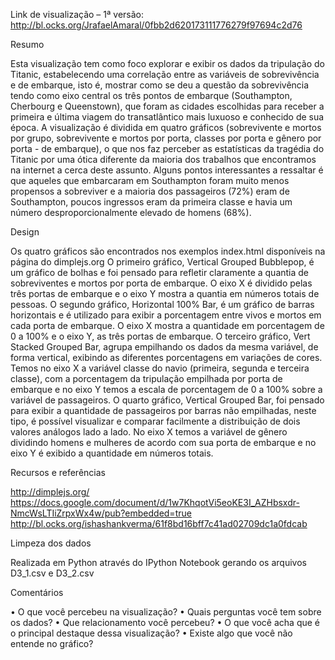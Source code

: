 Link de visualização – 1ª versão: http://bl.ocks.org/JrafaelAmaral/0fbb2d620173111776279f97694c2d76

Resumo

Esta visualização tem como foco explorar e exibir os dados da tripulação do Titanic, estabelecendo uma correlação entre as variáveis de sobrevivência e de embarque, isto é, mostrar como se deu a questão da sobrevivência tendo como eixo central os três pontos de embarque (Southampton, Cherbourg e Queenstown), que foram as cidades escolhidas para receber a primeira e última viagem do transatlântico mais luxuoso e conhecido de sua época. 
A visualização é dividida em quatro gráficos (sobrevivente e mortos por grupo, sobrevivente e mortos por porta, classes por porta e gênero por porta - de embarque), o que nos faz perceber as estatísticas da tragédia do Titanic por uma ótica diferente da maioria dos trabalhos que encontramos na internet a cerca deste assunto. Alguns pontos interessantes a ressaltar é que aqueles que embarcaram em Southampton foram muito menos propensos a sobreviver e a maioria dos passageiros (72%) eram de Southampton, poucos ingressos eram da primeira classe e havia um número desproporcionalmente elevado de homens (68%).

Design

Os quatro gráficos são encontrados nos exemplos index.html disponíveis na página do dimplejs.org 
O primeiro gráfico, Vertical Grouped Bubblepop, é um gráfico de bolhas e foi pensado para refletir claramente a quantia de sobreviventes e mortos por porta de embarque. O eixo X é dividido pelas três portas de embarque e o eixo Y mostra a quantia em números totais de pessoas.
O segundo gráfico, Horizontal 100% Bar, é um gráfico de barras horizontais e é utilizado para exibir a porcentagem entre vivos e mortos em cada porta de embarque. O eixo X mostra a quantidade em porcentagem de 0 a 100% e o eixo Y, as três portas de embarque.
O terceiro gráfico, Vert Stacked Grouped Bar, agrupa empilhando os dados da mesma variável, de forma vertical, exibindo as diferentes porcentagens em variações de cores. Temos no eixo X a variável classe do navio (primeira, segunda e terceira classe), com a porcentagem da tripulação empilhada por porta de embarque e no eixo Y temos a escala de porcentagem de 0 a 100% sobre a variável de passageiros.
O quarto gráfico, Vertical Grouped Bar, foi pensado para exibir a quantidade de passageiros por barras não empilhadas, neste tipo, é possível visualizar e comparar facilmente a distribuição de dois valores análogos lado a lado. No eixo X temos a variável de gênero dividindo homens e mulheres de acordo com sua porta de embarque e no eixo Y é exibido a quantidade em números totais.

Recursos e referências

http://dimplejs.org/
https://docs.google.com/document/d/1w7KhqotVi5eoKE3I_AZHbsxdr-NmcWsLTIiZrpxWx4w/pub?embedded=true
http://bl.ocks.org/ishashankverma/61f8bd16bff7c41ad02709dc1a0fdcab

Limpeza dos dados

Realizada em Python através do IPython Notebook gerando os arquivos D3_1.csv e D3_2.csv

Comentários

•	O que você percebeu na visualização?
•	Quais perguntas você tem sobre os dados?
•	Que relacionamento você percebeu?
•	O que você acha que é o principal destaque dessa visualização?
•	Existe algo que você não entende no gráfico? 